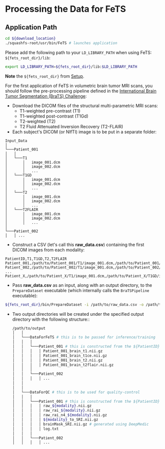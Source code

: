 # Processing the Data for FeTS

## Application Path

```bash
cd ${download_location}
./squashfs-root/usr/bin/FeTS # launches application
```

Please add the following path to your `LD_LIBRARY_PATH` when using FeTS: `${fets_root_dir}/lib`:
```bash
export LD_LIBRARY_PATH=${fets_root_dir}/lib:$LD_LIBRARY_PATH
```

**Note** the `${fets_root_dir}` from [Setup](./setup.md#set-up-the-environment).

For the first application of FeTS in volumetric brain tumor MRI scans, you should follow the pre-processing pipeline defined in the [International Brain Tumor Segmentation (BraTS) Challenge](http://braintumorsegmentation.org/):
- Download the DICOM files of the structural multi-parametric MRI scans:
  - T1-weighted pre-contrast (T1)
  - T1-weighted post-contrast (T1Gd)
  - T2-weighted (T2)
  - T2 Fluid Attenuated Inversion Recovery (T2-FLAIR)
- Each subject's DICOM (or NIfTI) image is to be put in a separate folder:
```
Input_Data
│
└───Patient_001
│   │
│   └───T1
│       │   image_001.dcm
│       │   image_002.dcm
│       │   ...
│   └───T1GD
│       │   image_001.dcm
│       │   image_002.dcm
│       │   ...
│   └───T2
│       │   image_001.dcm
│       │   image_002.dcm
│       │   ...
│   └───T2FLAIR
│       │   image_001.dcm
│       │   image_002.dcm
│       │   ...
│   
└───Patient_002
│   │ ...
```
- Construct a CSV (let's call this **raw_data.csv**) containing the first DICOM images from each modality:
```
PatientID,T1,T1GD,T2,T2FLAIR
Patient_001,/path/to/Patient_001/T1/image_001.dcm,/path/to/Patient_001/T1GD/image_001.dcm,/path/to/Patient_001/T2/image_001.dcm,/path/to/Patient_001/T2FLAIR/image_001.dcm
Patient_002,/path/to/Patient_002/T1/image_001.dcm,/path/to/Patient_002/T1GD/image_001.dcm,/path/to/Patient_002/T2/image_001.dcm,/path/to/Patient_002/T2FLAIR/image_001.dcm
...
Patient_X,/path/to/Patient_X/T1/image_001.dcm,/path/to/Patient_X/T1GD/image_001.dcm,/path/to/Patient_X/T2/image_001.dcm,/path/to/Patient_X/T2FLAIR/image_001.dcm
```
- Pass **raw_data.csv** as an input, along with an output directory, to the `PrepareDataset` executable (which internally calls the `BraTSPipeline` executable):
```bash
${fets_root_dir}/bin/PrepareDataset -i /path/to/raw_data.csv -o /path/to/output
```
- Two output directories will be created under the specified output directory with the following structure::
  ```bash
  /path/to/output
  │   │
  │   └───DataForFeTS # this is to be passed for inference/training
  │   │   │
  │   │   └───Patient_001 # this is constructed from the ${PatientID} header of CSV
  │   │   │   │ Patient_001_brain_t1.nii.gz
  │   │   │   │ Patient_001_brain_t1ce.nii.gz
  │   │   │   │ Patient_001_brain_t2.nii.gz
  │   │   │   │ Patient_001_brain_t2flair.nii.gz
  │   │   │   
  │   │   └───Patient_002
  │   │   │   │ ...
  │   │
  │   │
  │   └───DataForQC # this is to be used for quality-control
  │   │   │
  │   │   └───Patient_001 # this is constructed from the ${PatientID} header of CSV
  │   │   │   │ raw_${modality}.nii.gz
  │   │   │   │ raw_rai_${modality}.nii.gz
  │   │   │   │ raw_rai_n4_${modality}.nii.gz
  │   │   │   │ ${modality}_to_SRI.nii.gz
  │   │   │   │ brainMask_SRI.nii.gz # generated using DeepMedic
  │   │   │   │ log.txt
  │   │   │   
  │   │   └───Patient_002
  │   │   │   │ ...
  ```
